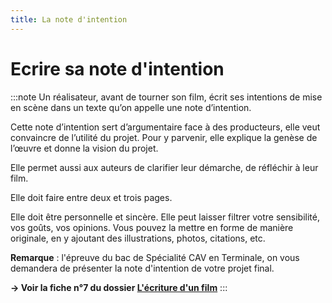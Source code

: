 ```yaml
---
title: La note d'intention
---
```

# Ecrire sa note d'intention

:::note
Un réalisateur, avant de tourner son film, écrit ses intentions de mise en scène dans un texte qu’on appelle une note d’intention. 

Cette note d’intention sert d’argumentaire face à des producteurs, elle veut convaincre de l’utilité du projet. Pour y parvenir, elle explique la genèse de l’œuvre et donne la vision du projet. 

Elle permet aussi aux auteurs de clarifier leur démarche, de réfléchir à leur film.

Elle doit faire entre deux et trois pages. 

Elle doit être personnelle et sincère. Elle peut laisser filtrer votre sensibilité, vos goûts, vos opinions. Vous pouvez la mettre en forme de manière originale, en y ajoutant des illustrations, photos, citations, etc.

**Remarque** : l'épreuve du bac de Spécialité CAV en Terminale, on vous demandera de présenter la note d'intention de votre projet final.

**→ Voir la fiche n°7 du dossier [L'écriture d'un film](https://drive.google.com/file/d/13TnmShby5pcKB0J48UJxZbweAFKE-BUz/view?usp=drive_link)**
:::